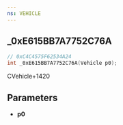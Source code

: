 ```yaml
---
ns: VEHICLE
---
```

## _0xE615BB7A7752C76A

```c
// 0xC4C4575F62534A24
int _0xE615BB7A7752C76A(Vehicle p0);
```

CVehicle+1420

## Parameters
* **p0**

